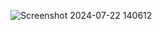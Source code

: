 

![Screenshot 2024-07-22 140612](https://github.com/user-attachments/assets/b03df7af-6335-49f3-9d57-35f29a2e1caf)
